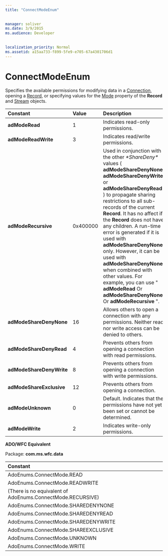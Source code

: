 ```yaml
---
title: "ConnectModeEnum"
  
  
manager: soliver
ms.date: 3/9/2015
ms.audience: Developer
 
  
localization_priority: Normal
ms.assetid: a15aa733-f899-5fe9-e705-67a4301706d1
---
```


# ConnectModeEnum

Specifies the available permissions for modifying data in a [Connection](connection-object-ado.md), opening a [Record](record-object-ado.md), or specifying values for the [Mode](mode-property-ado.md) property of the **Record** and [Stream](stream-object-ado.md) objects. 
  
|**Constant**|**Value**|**Description**|
|:-----|:-----|:-----|
|**adModeRead** <br/> |1  <br/> |Indicates read-only permissions.  <br/> |
|**adModeReadWrite** <br/> |3  <br/> |Indicates read/write permissions.  <br/> |
|**adModeRecursive** <br/> |0x400000  <br/> |Used in conjunction with the other  *\*ShareDeny\**  values ( **adModeShareDenyNone**, **adModeShareDenyWrite**, or **adModeShareDenyRead** ) to propagate sharing restrictions to all sub-records of the current **Record**. It has no affect if the **Record** does not have any children. A run-time error is generated if it is used with **adModeShareDenyNone** only. However, it can be used with **adModeShareDenyNone** when combined with other values. For example, you can use " **adModeRead** Or **adModeShareDenyNone** Or **adModeRecursive** ".  <br/> |
|**adModeShareDenyNone** <br/> |16  <br/> |Allows others to open a connection with any permissions. Neither read nor write access can be denied to others.  <br/> |
|**adModeShareDenyRead** <br/> |4  <br/> |Prevents others from opening a connection with read permissions.  <br/> |
|**adModeShareDenyWrite** <br/> |8  <br/> |Prevents others from opening a connection with write permissions.  <br/> |
|**adModeShareExclusive** <br/> |12  <br/> |Prevents others from opening a connection.  <br/> |
|**adModeUnknown** <br/> |0  <br/> |Default. Indicates that the permissions have not yet been set or cannot be determined.  <br/> |
|**adModeWrite** <br/> |2  <br/> |Indicates write-only permissions.  <br/> |
   
 **ADO/WFC Equivalent**
  
Package: **com.ms.wfc.data**
  
|**Constant**|
|:-----|
|AdoEnums.ConnectMode.READ  <br/> |
|AdoEnums.ConnectMode.READWRITE  <br/> |
|(There is no equivalent of AdoEnums.ConnectMode.RECURSIVE)  <br/> |
|AdoEnums.ConnectMode.SHAREDENYNONE  <br/> |
|AdoEnums.ConnectMode.SHAREDENYREAD  <br/> |
|AdoEnums.ConnectMode.SHAREDENYWRITE  <br/> |
|AdoEnums.ConnectMode.SHAREEXCLUSIVE  <br/> |
|AdoEnums.ConnectMode.UNKNOWN  <br/> |
|AdoEnums.ConnectMode.WRITE  <br/> |
   

